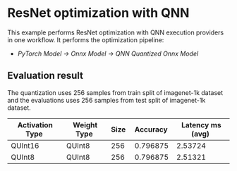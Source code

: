 # ResNet optimization with QNN

This example performs ResNet optimization with QNN execution providers in one workflow. It performs the optimization pipeline:

- *PyTorch Model -> Onnx Model -> QNN Quantized Onnx Model*

## Evaluation result

The quantization uses 256 samples from train split of imagenet-1k dataset and the evaluations uses 256 samples from test split of imagenet-1k dataset.


| Activation Type&nbsp; | Weight Type&nbsp; | Size&nbsp; | Accuracy&nbsp; | Latency ms (avg)&nbsp; |
| --------------------- | ----------------- | ---------- | -------------- | ---------------------- |
| QUInt16               | QUInt8            | 256        | 0.796875       | 2.53724                |
| QUInt8                | QUInt8            | 256        | 0.796875       | 2.51321                |
